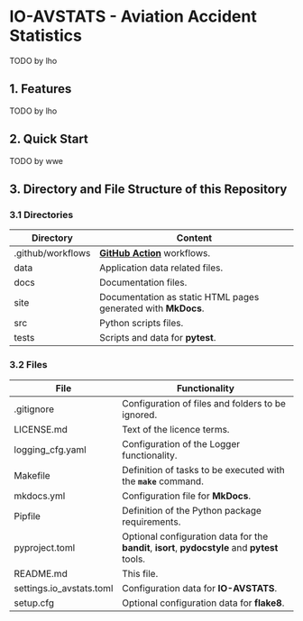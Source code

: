 # IO-AVSTATS - Aviation Accident Statistics

TODO by lho

## 1. Features

TODO by lho

## 2. Quick Start

TODO by wwe

## 3. Directory and File Structure of this Repository

### 3.1 Directories

| Directory         | Content                                                       |
|-------------------|---------------------------------------------------------------|
| .github/workflows | **[GitHub Action](https://github.com/actions)** workflows.    |
| data              | Application data related files.                               |
| docs              | Documentation files.                                          |
| site              | Documentation as static HTML pages generated with **MkDocs**. |
| src               | Python scripts files.                                         |
| tests             | Scripts and data for **pytest**.                              |

### 3.2 Files

| File                     | Functionality                                                                                   |
|--------------------------|-------------------------------------------------------------------------------------------------|
| .gitignore               | Configuration of files and folders to be ignored.                                               |
| LICENSE.md               | Text of the licence terms.                                                                      |
| logging_cfg.yaml         | Configuration of the Logger functionality.                                                      |
| Makefile                 | Definition of tasks to be executed with the **`make`** command.                                 |
| mkdocs.yml               | Configuration file for **MkDocs**.                                                              |
| Pipfile                  | Definition of the Python package requirements.                                                  |
| pyproject.toml           | Optional configuration data for the **bandit**, **isort**, **pydocstyle** and **pytest** tools. |
| README.md                | This file.                                                                                      |
| settings.io_avstats.toml | Configuration data for **IO-AVSTATS**.                                                          |
| setup.cfg                | Optional configuration data for **flake8**.                                                     |
